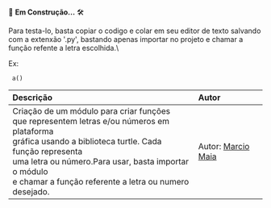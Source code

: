 🚧 **Em Construção...** 🛠️

Para testa-lo, basta copiar o codigo e colar em seu editor de texto salvando com a extenxão '.py', bastando apenas importar no projeto e chamar a função refente a letra escolhida.\

Ex:

``` a()``` 

| Descrição | Autor |
:----------  | :----------
Criação de um módulo para criar funções<br> que representem letras e/ou números em plataforma<br> gráfica usando a biblioteca turtle. Cada função representa <br>uma letra ou número.Para usar, basta importar o módulo <br>e chamar a função referente a letra ou numero desejado.<br> | Autor: [Marcio Maia](https://github.com/casodio)
